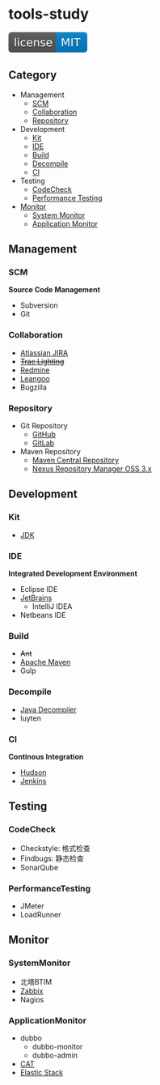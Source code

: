# tools-study

[![License](svg/license-MIT-blue.svg)](LICENSE)


## Category

- Management
  - [SCM](#scm)
  - [Collaboration](#collaboration)
  - [Repository](#repository)
- Development
  - [Kit](#kit)
  - [IDE](#ide)
  - [Build](#build)
  - [Decompile](#decompile)
  - [CI](#ci)
- Testing
  - [CodeCheck](#codecheck)
  - [Performance Testing](#performancetesting)
- [Monitor](monitor/Monitor.md)
  - [System Monitor](#system_monitor)
  - [Application Monitor](#application_monitor)

## Management

### SCM
**Source Code Management**

- Subversion
- Git

### Collaboration

- [Atlassian JIRA](https://www.atlassian.com/software/jira)
- [~~Trac Lighting~~](https://trac.edgewall.org/)
- [Redmine](collaboration/redmine/Redmine.md)
- [Leangoo](https://www.leangoo.com/)
- Bugzilla

### Repository

- Git Repository
  - [GitHub](https://github.com/shawn0915)
  - [GitLab](repository/gitlab/GitLab.md)
- Maven Repository
  - [Maven Central Repository](http://mvnrepository.com/repos/central)
  - [Nexus Repository Manager OSS 3.x](repository/nexus/Nexus.md)

## Development

### Kit

- [JDK](kit/JDK.md)

### IDE
**Integrated Development Environment**

- Eclipse IDE
- [JetBrains](https://www.jetbrains.com/)
  - IntelliJ IDEA
- Netbeans IDE

### Build

- ~~Ant~~
- [Apache Maven](build/maven/Maven.md)
- Gulp

### Decompile

- [Java Decompiler](http://jd.benow.ca/)
- luyten

### CI
**Continous Integration**

- [Hudson](ci/Hudson.md)
- [Jenkins](ci/jenkins/Jenkins.md)

## Testing

### CodeCheck

- Checkstyle: 格式检查
- Findbugs: 静态检查
- SonarQube

### PerformanceTesting

- JMeter
- LoadRunner

## Monitor

### SystemMonitor

- 北塔BTIM
- [Zabbix](monitor/zabbix/Zabbix.md)
- Nagios

### ApplicationMonitor

- dubbo
  - dubbo-monitor
  - dubbo-admin
- [CAT](monitor/cat/CAT.md)
- [Elastic Stack](https://github.com/shawn0915/linux-study/blob/master/devOps/elk/README.md)

